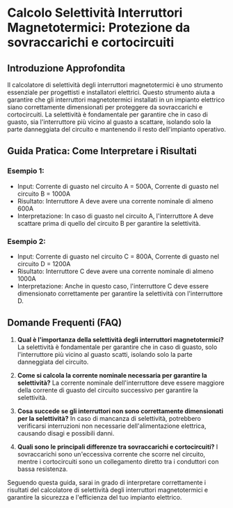 # Calcolo Selettività Interruttori Magnetotermici: Protezione da sovraccarichi e cortocircuiti

## Introduzione Approfondita
Il calcolatore di selettività degli interruttori magnetotermici è uno strumento essenziale per progettisti e installatori elettrici. Questo strumento aiuta a garantire che gli interruttori magnetotermici installati in un impianto elettrico siano correttamente dimensionati per proteggere da sovraccarichi e cortocircuiti. La selettività è fondamentale per garantire che in caso di guasto, sia l'interruttore più vicino al guasto a scattare, isolando solo la parte danneggiata del circuito e mantenendo il resto dell'impianto operativo.

## Guida Pratica: Come Interpretare i Risultati
### Esempio 1:
- Input: Corrente di guasto nel circuito A = 500A, Corrente di guasto nel circuito B = 1000A
- Risultato: Interruttore A deve avere una corrente nominale di almeno 600A
- Interpretazione: In caso di guasto nel circuito A, l'interruttore A deve scattare prima di quello del circuito B per garantire la selettività.

### Esempio 2:
- Input: Corrente di guasto nel circuito C = 800A, Corrente di guasto nel circuito D = 1200A
- Risultato: Interruttore C deve avere una corrente nominale di almeno 1000A
- Interpretazione: Anche in questo caso, l'interruttore C deve essere dimensionato correttamente per garantire la selettività con l'interruttore D.

## Domande Frequenti (FAQ)
1. **Qual è l'importanza della selettività degli interruttori magnetotermici?**
La selettività è fondamentale per garantire che in caso di guasto, solo l'interruttore più vicino al guasto scatti, isolando solo la parte danneggiata del circuito.

2. **Come si calcola la corrente nominale necessaria per garantire la selettività?**
La corrente nominale dell'interruttore deve essere maggiore della corrente di guasto del circuito successivo per garantire la selettività.

3. **Cosa succede se gli interruttori non sono correttamente dimensionati per la selettività?**
In caso di mancanza di selettività, potrebbero verificarsi interruzioni non necessarie dell'alimentazione elettrica, causando disagi e possibili danni.

4. **Quali sono le principali differenze tra sovraccarichi e cortocircuiti?**
I sovraccarichi sono un'eccessiva corrente che scorre nel circuito, mentre i cortocircuiti sono un collegamento diretto tra i conduttori con bassa resistenza.

Seguendo questa guida, sarai in grado di interpretare correttamente i risultati del calcolatore di selettività degli interruttori magnetotermici e garantire la sicurezza e l'efficienza del tuo impianto elettrico.